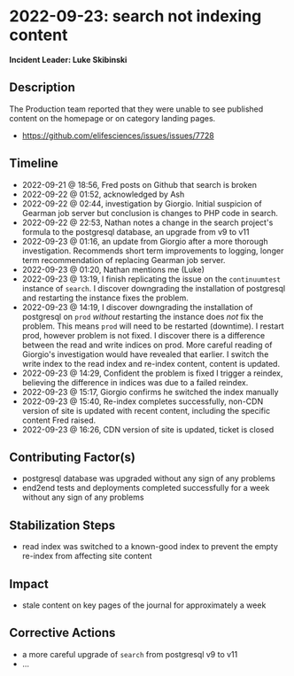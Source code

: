 # 2022-09-23: search not indexing content

**Incident Leader: Luke Skibinski**

## Description

The Production team reported that they were unable to see published content on the homepage or on category landing pages.

- https://github.com/elifesciences/issues/issues/7728

## Timeline

- 2022-09-21 @ 18:56, Fred posts on Github that search is broken
- 2022-09-22 @ 01:52, acknowledged by Ash
- 2022-09-22 @ 02:44, investigation by Giorgio. Initial suspicion of Gearman job server but conclusion is changes to PHP code in search.
- 2022-09-22 @ 22:53, Nathan notes a change in the search project's formula to the postgresql database, an upgrade from v9 to v11
- 2022-09-23 @ 01:16, an update from Giorgio after a more thorough investigation. Recommends short term improvements to logging, longer term recommendation of replacing Gearman job server.
- 2022-09-23 @ 01:20, Nathan mentions me (Luke)
- 2022-09-23 @ 13:19, I finish replicating the issue on the `continuumtest` instance of `search`. I discover downgrading the installation of postgresql and restarting the instance fixes the problem.
- 2022-09-23 @ 14:19, I discover downgrading the installation of postgresql on `prod` *without* restarting the instance does *not* fix the problem. This means `prod` will need to be restarted (downtime). I restart prod, however problem is not fixed. I discover there is a difference between the read and write indices on prod. More careful reading of Giorgio's investigation would have revealed that earlier. I switch the write index to the read index and re-index content, content is updated. 
- 2022-09-23 @ 14:29, Confident the problem is fixed I trigger a reindex, believing the difference in indices was due to a failed reindex.
- 2022-09-23 @ 15:17, Giorgio confirms he switched the index manually
- 2022-09-23 @ 15:40, Re-index completes successfully, non-CDN version of site is updated with recent content, including the specific content Fred raised.
- 2022-09-23 @ 16:26, CDN version of site is updated, ticket is closed

## Contributing Factor(s)

- postgresql database was upgraded without any sign of any problems
- end2end tests and deployments completed successfully for a week without any sign of any problems

## Stabilization Steps

- read index was switched to a known-good index to prevent the empty re-index from affecting site content

## Impact

- stale content on key pages of the journal for approximately a week

## Corrective Actions

- a more careful upgrade of `search` from postgresql v9 to v11
- ...
